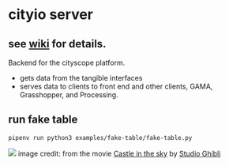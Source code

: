 # cityio server

## see [wiki](https://github.com/CityScope/CS_CityIO_backend/wiki) for details.

Backend for the cityscope platform.

- gets data from the tangible interfaces
- serves data to clients to front end and other clients, GAMA, Grasshopper, and Processing. 


## run fake table

``` pipenv run python3 examples/fake-table/fake-table.py ```


![](http://moviemezzanine.com/wp-content/uploads/laputa-header-1140x634.jpg)
image credit: from the movie [Castle in the sky](https://en.wikipedia.org/wiki/Castle_in_the_Sky) by [Studio Ghibli](http://www.ghibli.jp/)
